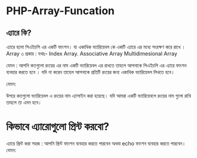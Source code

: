 # PHP-Array-Funcation


এ্যারে কি?
------------
এ্যারে হলো পিএইচপি এর একটি ফাংশন। যা একাধিক ভ্যারিয়েবল কে একটি এ্যারে এর মধ্যে সংরক্ষণ করে রাখে । 
Array ৩ প্রকার : যথাঃ-
 Index Array.
 Associative Array
 Multidimesional Array
 
যেমন : আপনি কতগুলো রংয়ের এর নাম একটি ভ্যারিয়েবল এর রাখতে তাহলে আপনাকে পিএইচপি এর এ্যারে ফাংশন ব্যবহার করতে হবে । যদি না করেন তাহেল আপনাকে প্রতিটি রংয়ের জন্য একাধিক ভ্যারিয়েবল লিখতে হবে। 

যেমন:
<?php
$color1 = "Red";
$color2 = "Green";
$color3 = "Blue";
?>

উপরে কতগুলো ভ্যারিয়েবল এ রংয়ের নাম এ্যাসাইন করা হয়েছে। যদি আমরা একটি ভ্যারিয়েবলে রংয়ের নাম গুলো রাখি তাহলে তা এমন হবে।

<?php
$colors = array("Red", "Green", "Blue"); 
?>


# কিভাবে এ্যারোগুলো প্রিন্ট করবো?

এ্যারে প্রিন্ট করা সহজ : আপনি প্রিন্ট ফাংশন ব্যবহার করতে পারবেন অথবা echo ফাংশন ব্যবহার করতে পারবেন।
যেমন:

<?php 
$colours = array('Read','Green','Blue','Cyan','Magentea' );
print_r($colours);
?>
